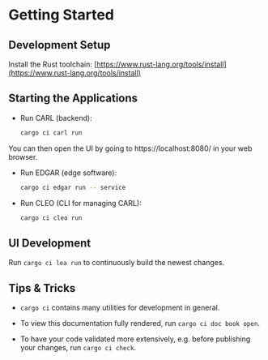 # Getting Started

## Development Setup
Install the Rust toolchain: [https://www.rust-lang.org/tools/install](https://www.rust-lang.org/tools/install)

## Starting the Applications
* Run CARL (backend):
    ```sh
    cargo ci carl run
    ```
You can then open the UI by going to https://localhost:8080/ in your web browser.

* Run EDGAR (edge software):
    ```sh
    cargo ci edgar run -- service
    ```

* Run CLEO (CLI for managing CARL):
    ```sh
    cargo ci cleo run
    ```

## UI Development
Run `cargo ci lea run` to continuously build the newest changes.

## Tips & Tricks

* `cargo ci` contains many utilities for development in general.

* To view this documentation fully rendered, run `cargo ci doc book open`.

* To have your code validated more extensively, e.g. before publishing your changes, run `cargo ci check`.
